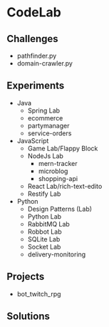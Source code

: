 # CodeLab

  
## Challenges
- pathfinder.py 
- domain-crawler.py

## Experiments
- Java
  - Spring Lab
  - ecommerce
  - partymanager
  - service-orders
- JavaScript
  - Game Lab/Flappy Block
  - NodeJs Lab
    - mern-tracker
    - microblog
    - shopping-api
  - React Lab/rich-text-edito
  - Restify Lab
- Python 
  - Design Patterns (Lab)
  - Python Lab
  - RabbitMQ Lab
  - Robbot Lab
  - SQLite Lab
  - Socket Lab
  - delivery-monitoring

## Projects
- bot_twitch_rpg

## Solutions